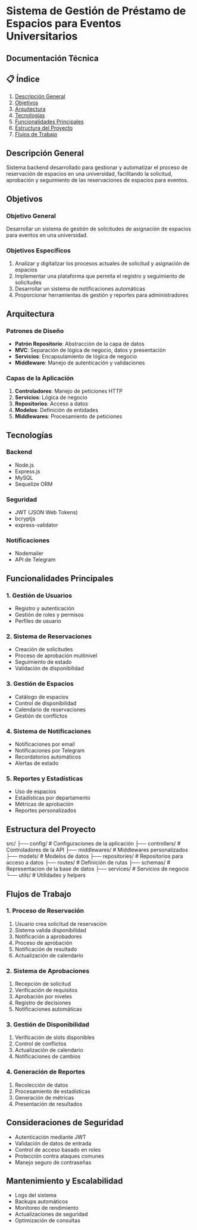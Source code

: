 
# Sistema de Gestión de Préstamo de Espacios para Eventos Universitarios
## Documentación Técnica

## 📋 Índice
1. [Descripción General](#descripción-general)
2. [Objetivos](#objetivos)
3. [Arquitectura](#arquitectura)
4. [Tecnologías](#tecnologías)
5. [Funcionalidades Principales](#funcionalidades-principales)
6. [Estructura del Proyecto](#estructura-del-proyecto)
7. [Flujos de Trabajo](#flujos-de-trabajo)

## Descripción General
Sistema backend desarrollado para gestionar y automatizar el proceso de reservación de espacios en una universidad, facilitando la solicitud, aprobación y seguimiento de las reservaciones de espacios para eventos.

## Objetivos

### Objetivo General
Desarrollar un sistema de gestión de solicitudes de asignación de espacios para eventos en una universidad.

### Objetivos Específicos
1. Analizar y digitalizar los procesos actuales de solicitud y asignación de espacios
2. Implementar una plataforma que permita el registro y seguimiento de solicitudes
3. Desarrollar un sistema de notificaciones automáticas
4. Proporcionar herramientas de gestión y reportes para administradores

## Arquitectura

### Patrones de Diseño
- **Patrón Repositorio**: Abstracción de la capa de datos
- **MVC**: Separación de lógica de negocio, datos y presentación
- **Servicios**: Encapsulamiento de lógica de negocio
- **Middleware**: Manejo de autenticación y validaciones

### Capas de la Aplicación
1. **Controladores**: Manejo de peticiones HTTP
2. **Servicios**: Lógica de negocio
3. **Repositorios**: Acceso a datos
4. **Modelos**: Definición de entidades
5. **Middlewares**: Procesamiento de peticiones

## Tecnologías

### Backend
- Node.js
- Express.js
- MySQL
- Sequelize ORM

### Seguridad
- JWT (JSON Web Tokens)
- bcryptjs
- express-validator

### Notificaciones
- Nodemailer
- API de Telegram

## Funcionalidades Principales

### 1. Gestión de Usuarios
- Registro y autenticación
- Gestión de roles y permisos
- Perfiles de usuario

### 2. Sistema de Reservaciones
- Creación de solicitudes
- Proceso de aprobación multinivel
- Seguimiento de estado
- Validación de disponibilidad

### 3. Gestión de Espacios
- Catálogo de espacios
- Control de disponibilidad
- Calendario de reservaciones
- Gestión de conflictos

### 4. Sistema de Notificaciones
- Notificaciones por email
- Notificaciones por Telegram
- Recordatorios automáticos
- Alertas de estado

### 5. Reportes y Estadísticas
- Uso de espacios
- Estadísticas por departamento
- Métricas de aprobación
- Reportes personalizados

## Estructura del Proyecto
src/
├── config/ # Configuraciones de la aplicación
├── controllers/ # Controladores de la API
├── middlewares/ # Middlewares personalizados
├── models/ # Modelos de datos
├── repositories/ # Repositorios para acceso a datos
├── routes/ # Definición de rutas
├── schemas/ # Representacion de la base de datos
├── services/ # Servicios de negocio
└── utils/ # Utilidades y helpers

## Flujos de Trabajo

### 1. Proceso de Reservación
1. Usuario crea solicitud de reservación
2. Sistema valida disponibilidad
3. Notificación a aprobadores
4. Proceso de aprobación
5. Notificación de resultado
6. Actualización de calendario

### 2. Sistema de Aprobaciones
1. Recepción de solicitud
2. Verificación de requisitos
3. Aprobación por niveles
4. Registro de decisiones
5. Notificaciones automáticas

### 3. Gestión de Disponibilidad
1. Verificación de slots disponibles
2. Control de conflictos
3. Actualización de calendario
4. Notificaciones de cambios

### 4. Generación de Reportes
1. Recolección de datos
2. Procesamiento de estadísticas
3. Generación de métricas
4. Presentación de resultados

## Consideraciones de Seguridad
- Autenticación mediante JWT
- Validación de datos de entrada
- Control de acceso basado en roles
- Protección contra ataques comunes
- Manejo seguro de contraseñas

## Mantenimiento y Escalabilidad
- Logs del sistema
- Backups automáticos
- Monitoreo de rendimiento
- Actualizaciones de seguridad
- Optimización de consultas